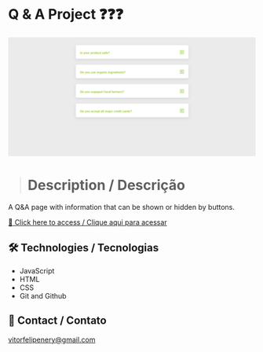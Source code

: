 # Q & A Project ❓❓❓

![preview](./.github/preview.gif)

> # Description / Descrição

A Q&A page with information that can be shown or hidden by buttons.

[🔗 Click here to access / Clique aqui para acessar](https://q&a-section-vitorfnery.netlify.app/)

## 🛠️ Technologies / Tecnologias

- JavaScript
- HTML
- CSS
- Git and Github

## 📣 Contact / Contato

vitorfelipenery@gmail.com
